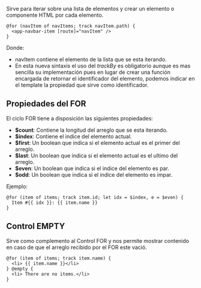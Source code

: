 Sirve para iterar sobre una lista de elementos y crear un elemento o componente HTML por cada elemento.

```
@for (navItem of navItems; track navItem.path) {
  <app-navbar-item [route]="navItem" />
}
```

Donde:

- navItem contiene el elemento de la lista que se esta iterando.
- En esta nueva sintaxis el uso del *trackBy* es obligatorio aunque es mas sencilla su implementación pues en lugar de crear una función encargada de retornar el identificador del elemento, podemos indicar en el template la propiedad que sirve como identificador.
## Propiedades del FOR

El ciclo FOR tiene a disposición las siguientes propiedades:

- **$count**: Contiene la longitud del arreglo que se esta iterando.
- **$index**: Contiene el indice del elemento actual.
- **$first**: Un boolean que indica si el elemento actual es el primer del arreglo.
- **$last**: Un boolean que indica si el elemento actual es el ultimo del arreglo.
- **$even**: Un boolean que indica si el indice del elemento es par.
- **$odd**: Un boolean que indica si el indice del elemento es impar.

Ejemplo:

```
@for (item of items; track item.id; let idx = $index, e = $even) {
  Item #{{ idx }}: {{ item.name }}
}
```
## Control EMPTY

Sirve como complemento al Control FOR y nos permite mostrar contenido en caso de que el arreglo recibido por el FOR este vació.

```
@for (item of items; track item.name) {
  <li> {{ item.name }}</li>
} @empty {
  <li> There are no items.</li>
}
```